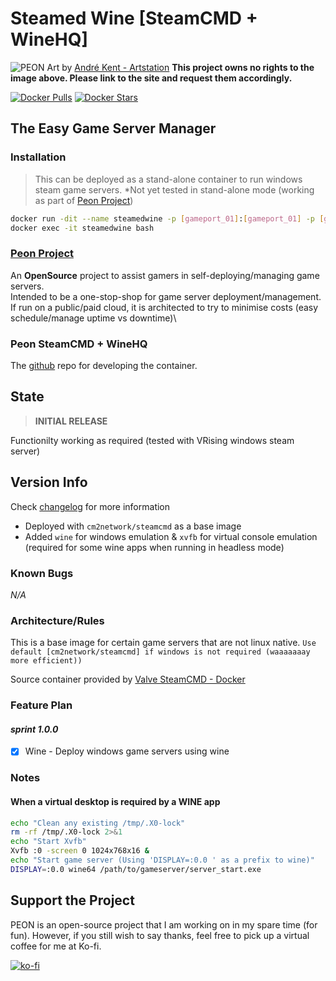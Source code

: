 # Steamed Wine [SteamCMD + WineHQ]

![PEON](https://github.com/the-peon-project/peon/blob/main/media/andre-kent-peon-turntable.jpeg)
Art by [André Kent - Artstation](https://www.artstation.com/artwork/W2E0RQ)
**This project owns no rights to the image above. Please link to the site and request them accordingly.**

[![Docker Pulls](https://img.shields.io/docker/pulls/umlatt/steamcmd-winehq.svg)](https://hub.docker.com/r/umlatt/steamcmd-winehq)
[![Docker Stars](https://img.shields.io/docker/stars/umlatt/steamcmd-winehq.svg)](https://hub.docker.com/r/umlatt/steamcmd-winehq)

## The Easy Game Server Manager

### Installation

> This can be deployed as a stand-alone container to run windows steam game servers. *Not yet tested in stand-alone mode (working as part of [Peon Project](https://github.com/the-peon-project/peon))

```bash
docker run -dit --name steamedwine -p [gameport_01]:[gameport_01] -p [gameport_02]:[gameport_02] -p [gameport_<n>]:[gameport_<n>] umlatt/steamcmd-winehq:latest
docker exec -it steamedwine bash
```

### [Peon Project](https://github.com/the-peon-project/peon)

An **OpenSource** project to assist gamers in self-deploying/managing game servers.\
Intended to be a one-stop-shop for game server deployment/management.\
If run on a public/paid cloud, it is architected to try to minimise costs (easy schedule/manage uptime vs downtime)\

### Peon SteamCMD + WineHQ

The [github](https://github.com/the-peon-project/peon-wartable/tree/master/containers/steamcmd-wine) repo for developing the container.

## State

> **INITIAL RELEASE**

Functionilty working as required (tested with VRising windows steam server)

## Version Info

Check [changelog](https://github.com/the-peon-project/peon-wartable/blob/master/containers/steamcmd-wine/changelog.md) for more information

- Deployed with ``cm2network/steamcmd`` as a base image
- Added ``wine`` for windows emulation & ``xvfb`` for virtual console emulation (required for some wine apps when running in headless mode)

### Known Bugs

*N/A*

### Architecture/Rules

This is a base image for certain game servers that are not linux native. ``Use default [cm2network/steamcmd] if windows is not required (waaaaaaay more efficient))``

Source container provided by [Valve SteamCMD - Docker](https://developer.valvesoftware.com/wiki/SteamCMD#Docker)

### Feature Plan

#### *sprint 1.0.0*

- [x] Wine - Deploy windows game servers using wine

### Notes

#### When a **virtual** desktop is required by a WINE app

```bash
echo "Clean any existing /tmp/.X0-lock"
rm -rf /tmp/.X0-lock 2>&1
echo "Start Xvfb"
Xvfb :0 -screen 0 1024x768x16 &
echo "Start game server (Using 'DISPLAY=:0.0 ' as a prefix to wine)"
DISPLAY=:0.0 wine64 /path/to/gameserver/server_start.exe
```

## Support the Project

PEON is an open-source project that I am working on in my spare time (for fun).
However, if you still wish to say thanks, feel free to pick up a virtual coffee for me at Ko-fi.

[![ko-fi](https://ko-fi.com/img/githubbutton_sm.svg)](https://ko-fi.com/K3K567ILJ)